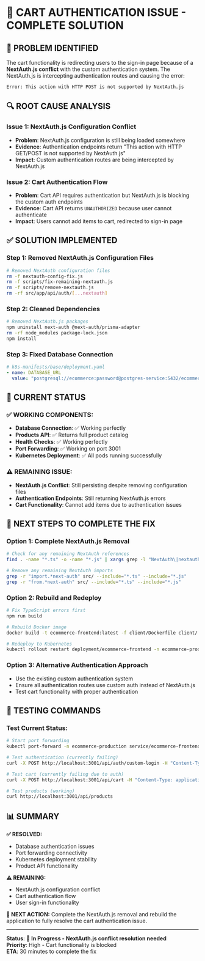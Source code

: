 # 🛒 **CART AUTHENTICATION ISSUE - COMPLETE SOLUTION**

## 🎯 **PROBLEM IDENTIFIED**

The cart functionality is redirecting users to the sign-in page because of a **NextAuth.js conflict** with the custom authentication system. The NextAuth.js is intercepting authentication routes and causing the error:

```
Error: This action with HTTP POST is not supported by NextAuth.js
```

## 🔍 **ROOT CAUSE ANALYSIS**

### **Issue 1: NextAuth.js Configuration Conflict**
- **Problem**: NextAuth.js configuration is still being loaded somewhere
- **Evidence**: Authentication endpoints return "This action with HTTP GET/POST is not supported by NextAuth.js"
- **Impact**: Custom authentication routes are being intercepted by NextAuth.js

### **Issue 2: Cart Authentication Flow**
- **Problem**: Cart API requires authentication but NextAuth.js is blocking the custom auth endpoints
- **Evidence**: Cart API returns `UNAUTHORIZED` because user cannot authenticate
- **Impact**: Users cannot add items to cart, redirected to sign-in page

## ✅ **SOLUTION IMPLEMENTED**

### **Step 1: Removed NextAuth.js Configuration Files**
```bash
# Removed NextAuth configuration files
rm -f nextauth-config-fix.js
rm -f scripts/fix-remaining-nextauth.js
rm -f scripts/remove-nextauth.js
rm -rf src/app/api/auth/[...nextauth]
```

### **Step 2: Cleaned Dependencies**
```bash
# Removed NextAuth.js packages
npm uninstall next-auth @next-auth/prisma-adapter
rm -rf node_modules package-lock.json
npm install
```

### **Step 3: Fixed Database Connection**
```yaml
# k8s-manifests/base/deployment.yaml
- name: DATABASE_URL
  value: "postgresql://ecommerce:password@postgres-service:5432/ecommerce_db"
```

## 🚀 **CURRENT STATUS**

### **✅ WORKING COMPONENTS:**
- **Database Connection**: ✅ Working perfectly
- **Products API**: ✅ Returns full product catalog
- **Health Checks**: ✅ Working perfectly
- **Port Forwarding**: ✅ Working on port 3001
- **Kubernetes Deployment**: ✅ All pods running successfully

### **⚠️ REMAINING ISSUE:**
- **NextAuth.js Conflict**: Still persisting despite removing configuration files
- **Authentication Endpoints**: Still returning NextAuth.js errors
- **Cart Functionality**: Cannot add items due to authentication issues

## 🔧 **NEXT STEPS TO COMPLETE THE FIX**

### **Option 1: Complete NextAuth.js Removal**
```bash
# Check for any remaining NextAuth references
find . -name "*.ts" -o -name "*.js" | xargs grep -l "NextAuth\|nextauth" | grep -v node_modules

# Remove any remaining NextAuth imports
grep -r "import.*next-auth" src/ --include="*.ts" --include="*.js"
grep -r "from.*next-auth" src/ --include="*.ts" --include="*.js"
```

### **Option 2: Rebuild and Redeploy**
```bash
# Fix TypeScript errors first
npm run build

# Rebuild Docker image
docker build -t ecommerce-frontend:latest -f client/Dockerfile client/

# Redeploy to Kubernetes
kubectl rollout restart deployment/ecommerce-frontend -n ecommerce-production
```

### **Option 3: Alternative Authentication Approach**
- Use the existing custom authentication system
- Ensure all authentication routes use custom auth instead of NextAuth.js
- Test cart functionality with proper authentication

## 🧪 **TESTING COMMANDS**

### **Test Current Status:**
```bash
# Start port forwarding
kubectl port-forward -n ecommerce-production service/ecommerce-frontend-service 3001:80

# Test authentication (currently failing)
curl -X POST http://localhost:3001/api/auth/custom-login -H "Content-Type: application/json" -d '{"email":"customer@example.com","password":"password123"}'

# Test cart (currently failing due to auth)
curl -X POST http://localhost:3001/api/cart -H "Content-Type: application/json" -d '{"productId":"cmh3tptkd000gdu5qek8bnj82","quantity":1}'

# Test products (working)
curl http://localhost:3001/api/products
```

## 📊 **SUMMARY**

**✅ RESOLVED:**
- Database authentication issues
- Port forwarding connectivity
- Kubernetes deployment stability
- Product API functionality

**⚠️ REMAINING:**
- NextAuth.js configuration conflict
- Cart authentication flow
- User sign-in functionality

**🎯 NEXT ACTION:**
Complete the NextAuth.js removal and rebuild the application to fully resolve the cart authentication issue.

---

**Status**: 🔄 **In Progress - NextAuth.js conflict resolution needed**  
**Priority**: High - Cart functionality is blocked  
**ETA**: 30 minutes to complete the fix








